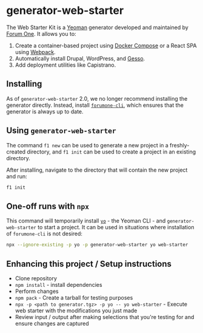 # generator-web-starter

The Web Starter Kit is a [Yeoman](http://yeoman.io/) generator developed and maintained by [Forum One](http://forumone.com/). It allows you to:

1. Create a container-based project using [Docker Compose](https://docs.docker.com/compose/overview/) or a React SPA using [Webpack](https://webpack.js.org/).
2. Automatically install Drupal, WordPress, and [Gesso](https://github.com/forumone/gesso/).
3. Add deployment utilities like Capistrano.

## Installing

As of `generator-web-starter` 2.0, we no longer recommend installing the generator directly. Instead, install [`forumone-cli`](https://www.npmjs.com/package/forumone-cli), which ensures that the generator is always up to date.

## Using `generator-web-starter`
The command `f1 new` can be used to generate a new project in a freshly-created directory, and `f1 init` can be used to create a project in an existing directory.

After installing, navigate to the directory that will contain the new project and run:

```sh
f1 init
```

## One-off runs with `npx`

This command will temporarily install [`yo`](https://www.npmjs.com/package/yo) - the Yeoman CLI - and `generator-web-starter` to start a project. It can be used in situations where installation of `forumone-cli` is not desired:

```sh
npx --ignore-existing -p yo -p generator-web-starter yo web-starter
```

## Enhancing this project / Setup instructions

- Clone repository
- `npm install` - install dependencies
- Perform changes
- `npm pack` - Create a tarball for testing purposes
- `npx -p <path to generator.tgz> -p yo -- yo web-starter`  - Execute web starter with the modifications you just made
- Review input / output after making selections that you're testing for and ensure changes are captured
